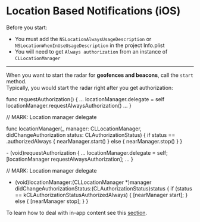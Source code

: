 # Location Based Notifications (iOS)

Before you start:

* You must add the `NSLocationAlwaysUsageDescription` or `NSLocationWhenInUseUsageDescription` in the project Info.plist
* You will need to get `Always authorization`  from an instance of  `CLLocationManager`
___
When you want to start the radar for **geofences and beacons**, call the ```start``` method.
<br>Typically, you would start the radar right after you get authorization:

<div class="code-swift">
func requestAuthorization() {
    ...
    locationManager.delegate = self
    locationManager.requestAlwaysAuthorization()
    ...
}

// MARK: Location manager delegate

func locationManager(_ manager: CLLocationManager, didChangeAuthorization status: CLAuthorizationStatus) {
    if status == .authorizedAlways {
        nearManager.start()
    } else {
        nearManager.stop()
    }
}
</div>
<div class="code-objc">
- (void)requestAuthorization {
    ...
    locationManager.delegate = self;
    [locationManager requestAlwaysAuthorization];
    ...
}

// MARK: Location manager delegate

- (void)locationManager:(CLLocationManager *)manager didChangeAuthorizationStatus:(CLAuthorizationStatus)status {
    if (status == kCLAuthorizationStatusAuthorizedAlways) {
        [nearManager start];
    } else {
        [nearManager stop];
    }
}
</div>

To learn how to deal with in-app content see this [section](handle-content.md).
